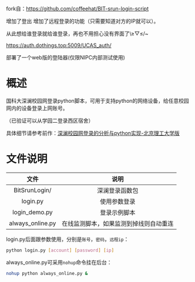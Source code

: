 fork自：https://github.com/coffeehat/BIT-srun-login-script

增加了登出
增加了远程登录的功能（只需要知道对方的IP就可以）。

从此想给谁登录就给谁登录，再也不用担心没有界面了\≥▽≤/~

https://auth.dothings.top:5009/UCAS_auth/

部署了一个web版的登陆器(仅限NIPC内部测试使用)

# 概述

国科大深澜校园网登录python脚本，可用于支持python的网络设备，给任意校园网内的设备登录上网账号。

（已验证可以从学园二登录西区宿舍）

具体细节请参考前作：[深澜校园网登录的分析与python实现-北京理工大学版](https://zhuanlan.zhihu.com/p/122556315)

# 文件说明

|文件|说明|
|:-:|:-:|
|BitSrunLogin/|深澜登录函数包|
|login.py|使用参数登录|
|login_demo.py|登录示例脚本|
|always_online.py|在线监测脚本，如果监测到掉线则自动重连|

login.py后面跟参数使用，分别是`账号`，`密码`，`远程ip`：
``` bash
python login.py [account] [password] [ip]
```

always_online.py可采用`nohup`命令挂在后台：
``` bash
nohup python always_online.py &
```
